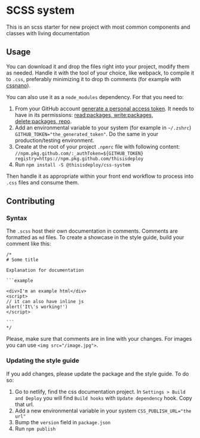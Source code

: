 # SCSS system

This is an scss starter for new project with most common components and classes with living documentation

## Usage

You can download it and drop the files right into your project, modify them as needed. Handle it with the tool of your choice, like webpack, to compile it to `.css`, preferably minimizing it to drop th comments (for example with [cssnano](https://www.npmjs.com/package/cssnano-webpack-plugin)).

You can also use it as a `node_modules` dependency. For that you need to:

1. From your GitHub account [generate a personal access token](https://help.github.com/en/github/authenticating-to-github/creating-a-personal-access-token-for-the-command-line). It needs to have in its permissions: [read:packages, write:packages, delete:packages, repo](https://help.github.com/en/github/managing-packages-with-github-packages/about-github-packages#about-tokens).
2. Add an environmental variable to your system (for example in `~/.zshrc`) `GITHUB_TOKEN="the_generated_token"`. Do the same in your production/testing environment.
3. Create at the root of your project `.npmrc` file with following content: ```//npm.pkg.github.com/:_authToken=${GITHUB_TOKEN}
registry=https://npm.pkg.github.com/thisisdeploy```
4. Run `npm install -S @thisisdeploy/css-system`

Then handle it as appropriate within your front end workflow to process into `.css` files and consume them.

## Contributing

### Syntax

The `.scss` host their own documentation in comments. Comments are formatted as `md` files. To create a showcase in the style guide, build your comment like this:

~~~
/*
# Some title

Explanation for documentation

```example

<div>I'm an example html</div>
<script>
// it can also have inline js
alert('It\'s working!')
</script>

```
*/
~~~~

Please, make sure that comments are in line with your changes. For images you can use `<img src="/image.jpg">`.

### Updating the style guide

If you add changes, please update the package and the style guide. To do so:

1. Go to netlify, find the css documentation project. In `Settings > Build and Deploy` you will find `Build hooks` with `Update dependency` hook. Copy that url.
2. Add a new environmental variable in your system `CSS_PUBLISH_URL="the url"`
3. Bump the `version` field in `package.json`
4. Run `npm publish`
